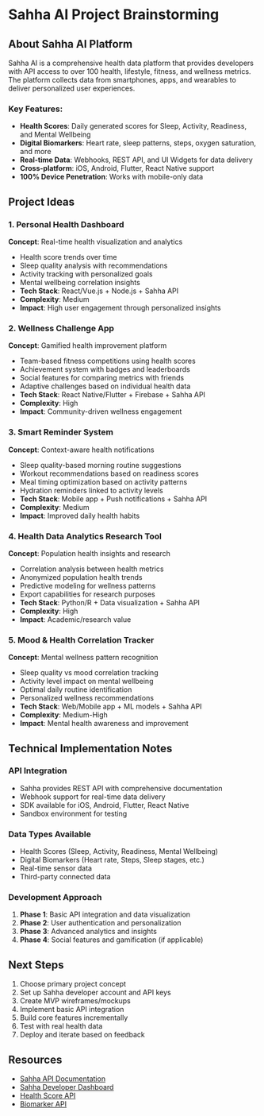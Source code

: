 # Sahha AI Project Brainstorming

## About Sahha AI Platform

Sahha AI is a comprehensive health data platform that provides developers with API access to over 100 health, lifestyle, fitness, and wellness metrics. The platform collects data from smartphones, apps, and wearables to deliver personalized user experiences.

### Key Features:
- **Health Scores**: Daily generated scores for Sleep, Activity, Readiness, and Mental Wellbeing
- **Digital Biomarkers**: Heart rate, sleep patterns, steps, oxygen saturation, and more
- **Real-time Data**: Webhooks, REST API, and UI Widgets for data delivery
- **Cross-platform**: iOS, Android, Flutter, React Native support
- **100% Device Penetration**: Works with mobile-only data

## Project Ideas

### 1. Personal Health Dashboard
**Concept**: Real-time health visualization and analytics
- Health score trends over time
- Sleep quality analysis with recommendations
- Activity tracking with personalized goals
- Mental wellbeing correlation insights
- **Tech Stack**: React/Vue.js + Node.js + Sahha API
- **Complexity**: Medium
- **Impact**: High user engagement through personalized insights

### 2. Wellness Challenge App
**Concept**: Gamified health improvement platform
- Team-based fitness competitions using health scores
- Achievement system with badges and leaderboards
- Social features for comparing metrics with friends
- Adaptive challenges based on individual health data
- **Tech Stack**: React Native/Flutter + Firebase + Sahha API
- **Complexity**: High
- **Impact**: Community-driven wellness engagement

### 3. Smart Reminder System
**Concept**: Context-aware health notifications
- Sleep quality-based morning routine suggestions
- Workout recommendations based on readiness scores
- Meal timing optimization based on activity patterns
- Hydration reminders linked to activity levels
- **Tech Stack**: Mobile app + Push notifications + Sahha API
- **Complexity**: Medium
- **Impact**: Improved daily health habits

### 4. Health Data Analytics Research Tool
**Concept**: Population health insights and research
- Correlation analysis between health metrics
- Anonymized population health trends
- Predictive modeling for wellness patterns
- Export capabilities for research purposes
- **Tech Stack**: Python/R + Data visualization + Sahha API
- **Complexity**: High
- **Impact**: Academic/research value

### 5. Mood & Health Correlation Tracker
**Concept**: Mental wellness pattern recognition
- Sleep quality vs mood correlation tracking
- Activity level impact on mental wellbeing
- Optimal daily routine identification
- Personalized wellness recommendations
- **Tech Stack**: Web/Mobile app + ML models + Sahha API
- **Complexity**: Medium-High
- **Impact**: Mental health awareness and improvement

## Technical Implementation Notes

### API Integration
- Sahha provides REST API with comprehensive documentation
- Webhook support for real-time data delivery
- SDK available for iOS, Android, Flutter, React Native
- Sandbox environment for testing

### Data Types Available
- Health Scores (Sleep, Activity, Readiness, Mental Wellbeing)
- Digital Biomarkers (Heart rate, Steps, Sleep stages, etc.)
- Real-time sensor data
- Third-party connected data

### Development Approach
1. **Phase 1**: Basic API integration and data visualization
2. **Phase 2**: User authentication and personalization
3. **Phase 3**: Advanced analytics and insights
4. **Phase 4**: Social features and gamification (if applicable)

## Next Steps
1. Choose primary project concept
2. Set up Sahha developer account and API keys
3. Create MVP wireframes/mockups
4. Implement basic API integration
5. Build core features incrementally
6. Test with real health data
7. Deploy and iterate based on feedback

## Resources
- [Sahha API Documentation](https://docs.sahha.ai/)
- [Sahha Developer Dashboard](https://sahha.ai/)
- [Health Score API](https://sahha.ai/health-scores)
- [Biomarker API](https://sahha.ai/biomarkers-api)